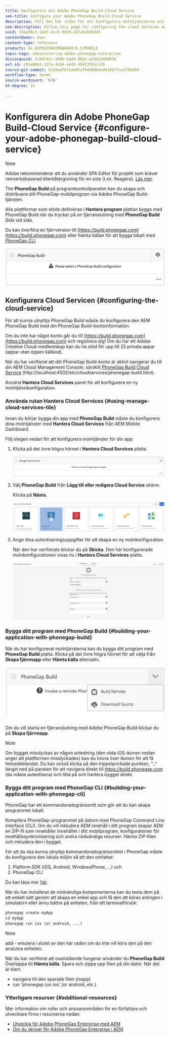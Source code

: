 ```yaml
---
title: Konfigurera din Adobe PhoneGap Build-Cloud Service
seo-title: Configure your Adobe PhoneGap Build Cloud Service
description: Följ den här sidan för att konfigurera molntjänsterna och bygga ditt program med PhoneGap Build.
seo-description: Follow this page for configuring the cloud services and building your application with PhoneGap build.
uuid: 59aa99c3-1425-4cc5-9839-a57a6a545d45
contentOwner: User
content-type: reference
products: SG_EXPERIENCEMANAGER/6.5/MOBILE
topic-tags: administering-adobe-phonegap-enterprise
discoiquuid: 3c84f4ec-d89b-4ad4-802e-ee3e2d49d916
exl-id: d91a00d1-12fa-4c84-a426-49413f61c126
source-git-commit: b220adf6fa3e9faf94389b9a9416b7fca2f89d9d
workflow-type: tm+mt
source-wordcount: '676'
ht-degree: 1%

---
```


# Konfigurera din Adobe PhoneGap Build-Cloud Service {#configure-your-adobe-phonegap-build-cloud-service}

>[!NOTE]
>
>Adobe rekommenderar att du använder SPA Editor för projekt som kräver ramverksbaserad klientåtergivning för en sida (t.ex. Reagera). [Läs mer](/help/sites-developing/spa-overview.md).

The **PhoneGap Build** på programkontrollpanelen kan du skapa och distribuera ditt PhoneGap-mobilprogram via Adobe PhoneGap Build-tjänsten.

Alla plattformar som stöds definieras i **Hantera program** plattan byggs med PhoneGap Build när du trycker på en fjärranslutning med **PhoneGap Build** Sida vid sida.

Du kan överföra en fjärrversion till [https://build.phonegap.com](https://build.phonegap.com) eller hämta källan för att bygga lokalt med [PhoneGap CLI](https://docs.phonegap.com/references/phonegap-cli/).

![PhoneGap Build](assets/chlimage_1-60.png)

## Konfigurera Cloud Servicen {#configuring-the-cloud-service}

För att kunna utnyttja PhoneGap Build måste du konfigurera den AEM PhoneGap Build med din PhoneGap Build-kontoinformation.

Om du inte har något konto går du till [https://build.phonegap.com](https://build.phonegap.com) och registrera dig! Om du har ett Adobe Creative Cloud-medlemskap kan du ha stöd för upp till 25 privata appar (appar utan öppen källkod).

När du har verifierat att ditt PhoneGap Build-konto är aktivt navigerar du till din AEM Cloud Management Console, särskilt [PhoneGap Build Cloud Service](http://localhost:4502/etc/cloudservices/phonegap-build.html) (http://localhost:4502/etc/cloudservices/phonegap-build.html).

Använd **Hantera Cloud Services** panel för att konfigurera en ny molntjänstkonfiguration.

### Använda rutan Hantera Cloud Services {#using-manage-cloud-services-tile}

Innan du börjar bygga din app med **PhoneGap Build** måste du konfigurera dina molntjänster med **Hantera Cloud Services** från AEM Mobile Dashboard.

Följ stegen nedan för att konfigurera molntjänster för din app:

1. Klicka på det övre högra hörnet i **Hantera Cloud Services** platta.

   ![chlimage_1-61](assets/chlimage_1-61.png)

1. Välj **PhoneGap Build** från **Lägg till eller redigera Cloud Service** skärm.

   Klicka på **Nästa**.

   ![chlimage_1-62](assets/chlimage_1-62.png)

1. Ange dina autentiseringsuppgifter för att skapa en ny molnkonfiguration.

   När den har verifierats klickar du på **Skicka**. Den här konfigurerade molnkonfigurationen visas nu i **Hantera Cloud Services** platta.

   ![chlimage_1-63](assets/chlimage_1-63.png)

### Bygga ditt program med PhoneGap Build {#building-your-application-with-phonegap-build}

När du har konfigurerat molntjänsterna kan du bygga ditt program med **PhoneGap Build** platta. Klicka på det övre högra hörnet för att välja från **Skapa fjärrmapp** eller **Hämta källa** alternativ.

![chlimage_1-64](assets/chlimage_1-64.png)

Om du vill starta en fjärranslutning med Adobe PhoneGap Build klickar du på **Skapa fjärrmapp**.

>[!NOTE]
>
>Om bygget misslyckas av någon anledning (den röda iOS-ikonen nedan anger att plattformen misslyckades) kan du hovra över ikonen för att få felmeddelandet. Du kan också klicka på den trippelprickade punkten, &quot;..&quot; längst ned på panelen för att navigera direkt till https://build.phonegap.com (du måste autentisera) och titta på och hantera bygget direkt.

### Bygga ditt program med PhoneGap CLI {#building-your-application-with-phonegap-cli}

PhoneGap har ett kommandoradsgränssnitt som gör att du kan skapa programmet lokalt.

Kompilera PhoneGap-programmet på datorn med PhoneGap Command Line Interface (CLI). Om du vill inkludera AEM innehåll i ditt program skapar AEM en ZIP-fil som innehåller innehållet i ditt mobilprogram, konfigurationer för innehållssynkronisering och andra nödvändiga resurser. Hämta ZIP-filen och inkludera den i bygget.

För att du ska kunna utnyttja kommandoradsgränssnittet i PhoneGap måste du konfigurera den lokala miljön så att den omfattar:

1. Platform SDK (iOS, Android, WindowsPhone, ...) och
1. PhoneGap CLI

Du kan läsa mer [här](https://docs.phonegap.com/references/phonegap-cli/).

När du har installerat de nödvändiga komponenterna kan du testa dem på ett enkelt sätt genom att skapa en enkel app och få den att köras antingen i simulatorn eller ännu bättre på enheten, från ett terminalförsök:

```xml
phonegap create myApp
cd myApp
phonegap run ios (or android, ...)
```

>[!NOTE]
>
>add - emulera i slutet av den här raden om du inte vill köra den på den anslutna enheten.

När du har verifierat att ovanstående fungerar använder du **PhoneGap Build** Överlappa till **Hämta källa**. Spara och zippa upp filen på din dator. När det är klart:

* navigera till den sparade filen (mapp)
* run &#39;phonegap run ios&#39; (or android, etc.)

### Ytterligare resurser {#additional-resources}

Mer information om roller och ansvarsområden för en författare och utvecklare finns i resurserna nedan:

* [Utveckla för Adobe PhoneGap Enterprise med AEM](/help/mobile/developing-in-phonegap.md)
* [Om du skriver för Adobe PhoneGap Enterprise i AEM](/help/mobile/phonegap.md)
